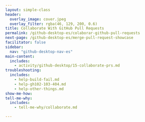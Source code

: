 ```yaml
---
layout: simple-class
header:
  overlay_image: cover.jpeg
  overlay_filter: rgba(46, 129, 200, 0.6)
title: Collaborate With GitHub Pull Requests
permalink: /github-desktop-es/colaborar-github-pull-requests
next-page: /github-desktop-es/merge-pull-request-showcase
facilitator: false
sidebar:
  nav: "github-desktop-nav-es"
main-content:
  includes:
    - activity/github-desktop/15-collaborate-prs.md
troubleshooting:
  includes:
    - help-build-fail.md
    - help-gh102-103-404.md
    - help-other-things.md
show-me-how:
tell-me-why:
  includes:
    - tell-me-why/collaborate.md

---
```

